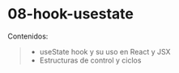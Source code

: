 # 08-hook-usestate
Contenidos:
> - useState hook y su uso en React y JSX
> - Estructuras de control y ciclos
